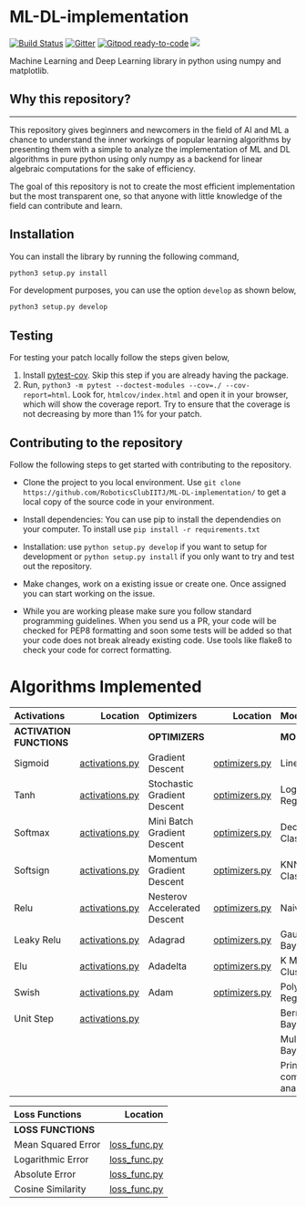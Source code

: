 # ML-DL-implementation
[![Build Status](https://travis-ci.org/RoboticsClubIITJ/ML-DL-implementation.svg?branch=master)](https://travis-ci.org/RoboticsClubIITJ/ML-DL-implementation)
[![Gitter](https://badges.gitter.im/ML-DL-implementation/community.svg)](https://gitter.im/ML-DL-implementation/community?utm_source=badge&utm_medium=badge&utm_campaign=pr-badge)
[![Gitpod ready-to-code](https://img.shields.io/badge/Gitpod-ready--to--code-blue?logo=gitpod)](https://gitpod.io/#https://github.com/RoboticsClubIITJ/ML-DL-implementation)
<a href="https://devlup-labs.github.io"><img src="https://img.shields.io/badge/Maintained%20under-Winter%20of%20Code%2C%20DevlUp%20Labs-brightgreen"/></a>

Machine Learning and Deep Learning library in python using numpy and matplotlib.

## Why this repository?
-----------------------

This repository gives beginners and newcomers in
the field of AI and ML a chance to understand the
inner workings of popular learning algorithms by presenting them with a simple to analyze the implementation of ML and DL algorithms in pure python using only numpy as a backend for linear algebraic computations for the sake of efficiency.

The goal of this repository is not to create the most efficient implementation but the most transparent one, so that anyone with little knowledge of the field can contribute and learn.

Installation
------------

You can install the library by running the following command,

```python
python3 setup.py install
```

For development purposes, you can use the option `develop` as shown below,

```python
python3 setup.py develop
```
   
Testing
-------

For testing your patch locally follow the steps given below,

1. Install [pytest-cov](https://pypi.org/project/pytest-cov/). Skip this step if you are already having the package.
2. Run, `python3 -m pytest --doctest-modules --cov=./ --cov-report=html`. Look for, `htmlcov/index.html` and open it in your browser, which will show the coverage report. Try to ensure that the coverage is not decreasing by more than 1% for your patch.


## Contributing to the repository

Follow the following steps to get started with contributing to the repository.

- Clone the project to you local environment.
  Use
  `git clone https://github.com/RoboticsClubIITJ/ML-DL-implementation/`
  to get a local copy of the source code in your environment.

- Install dependencies: You can use pip to install the dependendies on your computer.
  To install use
  `pip install -r requirements.txt`

- Installation:
  use `python setup.py develop` if you want to setup for development or `python setup.py install` if you only want to try and test out the repository.

- Make changes, work on a existing issue or create one. Once assigned you can start working on the issue.

- While you are working please make sure you follow standard programming guidelines. When you send us a PR, your code will be checked for PEP8 formatting and soon some tests will be added so that your code does not break already existing code. Use tools like flake8 to check your code for correct formatting.


# Algorithms Implemented

| Activations | Location |  Optimizers | Location | Models | Location |
| :------------ | ------------: | :------------ | ------------: | :------------ | ------------: |
| **ACTIVATION FUNCTIONS**| |**OPTIMIZERS**|| **MODELS** | |
| Sigmoid | [activations.py](https://github.com/RoboticsClubIITJ/ML-DL-implementation/blob/master/MLlib/activations.py#L4) | Gradient Descent | [optimizers.py](https://github.com/RoboticsClubIITJ/ML-DL-implementation/blob/master/MLlib/optimizers.py#L6) | Linear Regression | [models.py](https://github.com/RoboticsClubIITJ/ML-DL-implementation/blob/master/MLlib/models.py#L21) 
| Tanh | [activations.py](https://github.com/RoboticsClubIITJ/ML-DL-implementation/blob/master/MLlib/activations.py#L46) | Stochastic Gradient Descent | [optimizers.py](https://github.com/RoboticsClubIITJ/ML-DL-implementation/blob/master/MLlib/optimizers.py#L59) | Logistic Regression| [models.py](https://github.com/RoboticsClubIITJ/ML-DL-implementation/blob/master/MLlib/models.py#L364) |
| Softmax | [activations.py](https://github.com/RoboticsClubIITJ/ML-DL-implementation/blob/master/MLlib/activations.py#L86) | Mini Batch Gradient Descent | [optimizers.py](https://github.com/RoboticsClubIITJ/ML-DL-implementation/blob/master/MLlib/optimizers.py#L126) | Decision Tree Classifier| [models.py](https://github.com/RoboticsClubIITJ/ML-DL-implementation/blob/master/MLlib/models.py#L465)|
| Softsign | [activations.py](https://github.com/RoboticsClubIITJ/ML-DL-implementation/blob/master/MLlib/activations.py#L134) | Momentum Gradient Descent | [optimizers.py](https://github.com/RoboticsClubIITJ/ML-DL-implementation/blob/master/MLlib/optimizers.py#L204) | KNN Classifier/Regessor| [models.py](https://github.com/RoboticsClubIITJ/ML-DL-implementation/blob/master/MLlib/models.py#L541) |
| Relu | [activations.py](https://github.com/RoboticsClubIITJ/ML-DL-implementation/blob/master/MLlib/activations.py#L174) | Nesterov Accelerated Descent | [optimizers.py](https://github.com/RoboticsClubIITJ/ML-DL-implementation/blob/master/MLlib/optimizers.py#L297) | Naive Bayes | [models.py](https://github.com/RoboticsClubIITJ/ML-DL-implementation/blob/master/MLlib/models.py#L626)|
| Leaky Relu | [activations.py](https://github.com/RoboticsClubIITJ/ML-DL-implementation/blob/master/MLlib/activations.py#L214) | Adagrad | [optimizers.py](https://github.com/RoboticsClubIITJ/ML-DL-implementation/blob/master/MLlib/optimizers.py#L392) | Gaussian Naive Bayes| [models.py](https://github.com/RoboticsClubIITJ/ML-DL-implementation/blob/master/MLlib/models.py#L686) |
| Elu | [activations.py](https://github.com/RoboticsClubIITJ/ML-DL-implementation/blob/master/MLlib/activations.py#L261) | Adadelta | [optimizers.py](https://github.com/RoboticsClubIITJ/ML-DL-implementation/blob/master/MLlib/optimizers.py#L467) |  K Means Clustering| [models.py](https://github.com/RoboticsClubIITJ/ML-DL-implementation/blob/master/MLlib/models.py#L786) |
| Swish | [activations.py](https://github.com/RoboticsClubIITJ/ML-DL-implementation/blob/master/MLlib/activations.py#L305) | Adam | [optimizers.py](https://github.com/RoboticsClubIITJ/ML-DL-implementation/blob/master/MLlib/optimizers.py#L545) | Polynomial Regression | [models.py](https://github.com/RoboticsClubIITJ/ML-DL-implementation/blob/master/MLlib/models.py#L185) |
| Unit Step | [activations.py](https://github.com/RoboticsClubIITJ/ML-DL-implementation/blob/master/MLlib/activations.py#L285) | | | Bernoli Naive Bayes | [models.py](https://github.com/RoboticsClubIITJ/ML-DL-implementation/blob/master/MLlib/models.py#L740) |
| | | | | Multinomial Naive Bayes | [models.py](https://github.com/RoboticsClubIITJ/ML-DL-implementation/blob/master/MLlib/models.py#L764) |
| | | | | Principle component analysis | [models.py](https://github.com/RoboticsClubIITJ/ML-DL-implementation/blob/master/MLlib/models.py#L874) |

| Loss Functions | Location |
| :------------ | ------------: |
|**LOSS FUNCTIONS**| |
| Mean Squared Error | [loss_func.py](https://github.com/RoboticsClubIITJ/ML-DL-implementation/blob/master/MLlib/loss_func.py#L5)
| Logarithmic Error | [loss_func.py](https://github.com/RoboticsClubIITJ/ML-DL-implementation/blob/master/MLlib/loss_func.py#L57)
| Absolute Error | [loss_func.py](https://github.com/RoboticsClubIITJ/ML-DL-implementation/blob/master/MLlib/loss_func.py#L113)
| Cosine Similarity | [loss_func.py](https://github.com/RoboticsClubIITJ/ML-DL-implementation/blob/master/MLlib/loss_func.py#L173)
